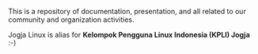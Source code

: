 This is a repository of documentation, presentation, and all related to our community and organization activities.

Jogja Linux is alias for **Kelompok Pengguna Linux Indonesia (KPLI) Jogja** :-)